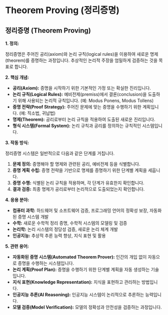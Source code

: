 # Theorem Proving (정리증명)

## 정리증명 (Theorem Proving)

**1. 정의:**

정리증명은 주어진 공리(axiom)와 논리 규칙(logical rules)을 이용하여 새로운 명제(theorem)를 증명하는 과정입니다. 추상적인 논리적 주장을 엄밀하게 검증하는 것을 목표로 합니다.

**2. 핵심 개념:**

*   **공리(Axiom):** 증명을 시작하기 위한 기본적인 가정 또는 확실한 진리입니다.
*   **논리 규칙(Logical Rules):**  예비전제(premiss)에서 결론(conclusion)을 도출하기 위해 사용되는 논리적 규칙입니다. (예: Modus Ponens, Modus Tollens)
*   **증명 전략(Proof Strategy):** 주어진 문제에 맞는 증명을 수행하기 위한 계획입니다. (예: 직소법, 귀납법)
*   **명제(Theorem):** 공리로부터 논리 규칙을 적용하여 도출된 새로운 진리입니다.
*   **형식 시스템(Formal System):** 논리 규칙과 공리를 정의하는 규칙적인 시스템입니다.

**3. 작동 방식:**

정리증명 시스템은 일반적으로 다음과 같은 단계를 거칩니다.

1.  **문제 정의:** 증명해야 할 명제와 관련된 공리, 예비전제 등을 식별합니다.
2.  **증명 계획 수립:** 증명 전략을 기반으로 명제를 증명하기 위한 단계별 계획을 세웁니다.
3.  **증명 수행:**  식별된 논리 규칙을 적용하며, 각 단계가 유효한지 확인합니다.
4.  **결과 검증:** 최종 명제가 공리로부터 논리적으로 도출되었는지 확인합니다.

**4. 응용 분야:**

*   **컴퓨터 과학:**  하드웨어 및 소프트웨어 검증, 프로그래밍 언어의 정확성 보장, 자동화된 증명 시스템 개발
*   **수학:** 새로운 수학적 정리 증명, 수학적 시스템의 모델링 및 검증
*   **논리학:**  논리 시스템의 정당성 검증, 새로운 논리 체계 개발
*   **인공지능:**  추상적 추론 능력 향상, 지식 표현 및 활용

**5. 관련 용어:**

*   **자동화된 증명 시스템(Automated Theorem Prover):** 인간의 개입 없이 자동으로 증명을 수행하는 시스템입니다.
*   **논리 계획(Proof Plan):**  증명을 수행하기 위한 단계별 계획을 자동 생성하는 기술입니다.
*   **지식 표현(Knowledge Representation):**  지식을 표현하고 관리하는 방법입니다.
*   **인공지능 추론(AI Reasoning):**  인공지능 시스템이 논리적으로 추론하는 능력입니다.
*   **모델 검증(Model Verification):**  모델의 정확성과 안전성을 검증하는 과정입니다.